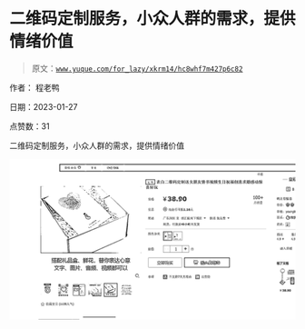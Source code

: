 # 二维码定制服务，小众人群的需求，提供情绪价值

> 原文：[`www.yuque.com/for_lazy/xkrm14/hc8whf7m427p6c82`](https://www.yuque.com/for_lazy/xkrm14/hc8whf7m427p6c82)

作者： 程老鸭 

日期：2023-01-27 

点赞数：31 

二维码定制服务，小众人群的需求，提供情绪价值 

![](img/d7eed1a6ad026c72469b4334c5902932.png) 


